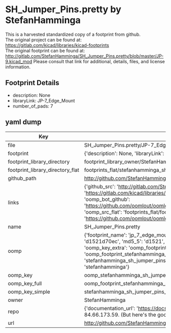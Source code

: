 # SH_Jumper_Pins.pretty by StefanHamminga  
This is a harvested standardized copy of a footprint from github.  
The original project can be found at:  
https://gitlab.com/kicad/libraries/kicad-footprints  
The original footprint can be found at:
http://gitlab.com/StefanHamminga/SH_Jumper_Pins.pretty/blob/master/JP-9.kicad_mod
Please consult that link for additional, details, files, and license information.  
## Footprint Details
* description: None  
* libraryLink: JP-7_Edge_Mount  
* number_of_pads: 7  
## yaml dump  
| Key | Value |  
| --- | --- |  
| file | SH_Jumper_Pins.pretty/JP-7_Edge_Mount.kicad_mod |  
| footprint | {'description': None, 'libraryLink': 'JP-7_Edge_Mount', 'number_of_pads': 7} |  
| footprint_library_directory | footprint_library_owner/StefanHamminga_SH_Jumper_Pins.pretty |  
| footprint_library_directory_flat | footprints_flat/stefanhamminga_sh_jumper_pins_jp_7_edge_mount/working |  
| github_path | http://github.com/StefanHamminga/SH_Jumper_Pins.pretty/blob/master/JP-7_Edge_Mount.kicad_mod |  
| links | {'github_src': 'http://gitlab.com/StefanHamminga/SH_Jumper_Pins.pretty/blob/master/JP-9.kicad_mod', 'github_src_repo': 'https://gitlab.com/kicad/libraries/kicad-footprints', 'oomp_bot': 'footprints/stefanhamminga_sh_jumper_pins_jp_7_edge_mount/working', 'oomp_bot_github': 'https://github.com/oomlout/oomlout_oomp_footprint_bot/tree/main/footprints/stefanhamminga_sh_jumper_pins_jp_7_edge_mount/working', 'oomp_src_flat': 'footprints_flat/footprints_flat/stefanhamminga_sh_jumper_pins_jp_7_edge_mount/working', 'oomp_src_flat_github': 'https://github.com/oomlout/oomlout_oomp_footprint_src/tree/main/footprints_flat/stefanhamminga_sh_jumper_pins_jp_7_edge_mount/working'} |  
| name | SH_Jumper_Pins.pretty |  
| oomp | {'footprint_name': 'jp_7_edge_mount', 'library_name': 'sh_jumper_pins', 'md5': 'd1521d70ec68444dadfa75954b96bb9f', 'md5_10': 'd1521d70ec', 'md5_5': 'd1521', 'md5_6': 'd1521d', 'oomp_key': 'oomp_stefanhamminga_sh_jumper_pins_jp_7_edge_mount', 'oomp_key_extra': 'oomp_footprint_stefanhamminga_sh_jumper_pins_jp_7_edge_mount', 'oomp_key_full': 'oomp_footprint_stefanhamminga_sh_jumper_pins_jp_7_edge_mount_d1521d', 'oomp_key_simple': 'stefanhamminga_sh_jumper_pins_jp_7_edge_mount', 'original_filename': 'SH_Jumper_Pins.pretty/JP-7_Edge_Mount.kicad_mod', 'owner_name': 'stefanhamminga'} |  
| oomp_key | oomp_stefanhamminga_sh_jumper_pins_jp_7_edge_mount |  
| oomp_key_full | oomp_footprint_stefanhamminga_sh_jumper_pins_jp_7_edge_mount |  
| oomp_key_simple | stefanhamminga_sh_jumper_pins_jp_7_edge_mount |  
| owner | StefanHamminga |  
| repo | {'documentation_url': 'https://docs.github.com/rest/overview/resources-in-the-rest-api#rate-limiting', 'message': "API rate limit exceeded for 84.66.173.59. (But here's the good news: Authenticated requests get a higher rate limit. Check out the documentation for more details.)"} |  
| url | http://github.com/StefanHamminga/SH_Jumper_Pins.pretty |  

